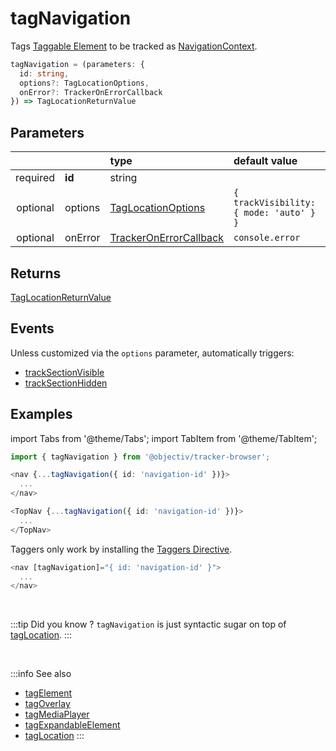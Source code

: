 # tagNavigation

Tags [Taggable Element](/tracking/core-concepts/tagging.md#taggable-elements) to be tracked as [NavigationContext](/taxonomy/location-contexts/NavigationContext.md).

```typescript
tagNavigation = (parameters: {
  id: string,
  options?: TagLocationOptions,
  onError?: TrackerOnErrorCallback
}) => TagLocationReturnValue
```

## Parameters
|          |         | type                                                                                | default value
| :-:      | :--     | :--                                                                                 | :--           
| required | **id**  | string                                                                              |
| optional | options | [TagLocationOptions](/tracking/api-reference/globals/TagLocationOptions.md)         | `{ trackVisibility: { mode: 'auto' } }`
| optional | onError | [TrackerOnErrorCallback](/tracking/api-reference/globals/TrackerOnErrorCallback.md) | `console.error`

## Returns
[TagLocationReturnValue](/tracking/api-reference/globals/TagLocationReturnValue.md)

## Events
Unless customized via the `options` parameter, automatically triggers:

- [trackSectionVisible](/tracking/api-reference/event-trackers/trackSectionVisible.md)
- [trackSectionHidden](/tracking/api-reference/event-trackers/trackSectionHidden.md)

## Examples

import Tabs from '@theme/Tabs';
import TabItem from '@theme/TabItem';

<Tabs>
  <TabItem value="react" label="React" default>

```typescript jsx
import { tagNavigation } from '@objectiv/tracker-browser';
```

```typescript jsx
<nav {...tagNavigation({ id: 'navigation-id' })}>
  ...
</nav>
```

```typescript jsx
<TopNav {...tagNavigation({ id: 'navigation-id' })}>
  ...
</TopNav>
```

  </TabItem>
  <TabItem value="angular" label="Angular">

Taggers only work by installing the [Taggers Directive](/tracking/how-to-guides/angular/getting-started.md#optional---configure-taggers-directive).

```typescript jsx
<nav [tagNavigation]="{ id: 'navigation-id' }">
  ...
</nav>
```

  </TabItem>
</Tabs>

<br />

:::tip Did you know ?
`tagNavigation` is just syntactic sugar on top of [tagLocation](/tracking/api-reference/low-level/tagLocation.md).
:::

<br />


:::info See also
- [tagElement](/tracking/api-reference/location-taggers/tagNavigation.md)
- [tagOverlay](/tracking/api-reference/location-taggers/tagOverlay.md)
- [tagMediaPlayer](/tracking/api-reference/location-taggers/tagMediaPlayer.md)
- [tagExpandableElement](/tracking/api-reference/location-taggers/tagExpandableElement.md)
- [tagLocation](/tracking/api-reference/low-level/tagLocation.md)
:::
